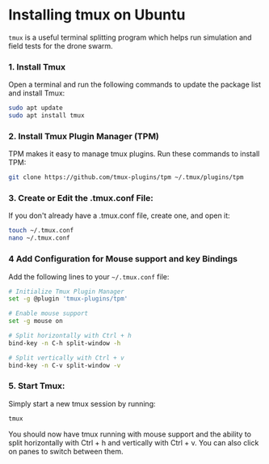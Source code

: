 # Installing tmux on Ubuntu

`tmux` is a useful terminal splitting program which helps run simulation and field tests for the drone swarm. 

### 1. Install Tmux

Open a terminal and run the following commands to update the package list and install Tmux:

```bash
sudo apt update
sudo apt install tmux
```

### 2. Install Tmux Plugin Manager (TPM)

TPM makes it easy to manage tmux plugins. Run these commands to install TPM:

```bash
git clone https://github.com/tmux-plugins/tpm ~/.tmux/plugins/tpm
```

### 3. Create or Edit the .tmux.conf File:

If you don't already have a .tmux.conf file, create one, and open it:

```bash
touch ~/.tmux.conf
nano ~/.tmux.conf
```

### 4 Add Configuration for Mouse support and key Bindings

Add the following lines to your `~/.tmux.conf` file: 

```bash
# Initialize Tmux Plugin Manager
set -g @plugin 'tmux-plugins/tpm'

# Enable mouse support
set -g mouse on

# Split horizontally with Ctrl + h
bind-key -n C-h split-window -h

# Split vertically with Ctrl + v
bind-key -n C-v split-window -v
```

### 5. Start Tmux:

Simply start a new tmux session by running:

```bash
tmux
```

You should now have tmux running with mouse support and the ability to split horizontally with Ctrl + h and vertically with Ctrl + v. You can also click on panes to switch between them.